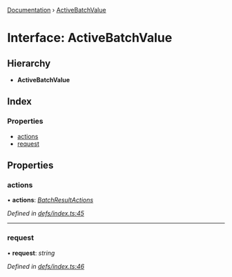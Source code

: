 [Documentation](../README.md) › [ActiveBatchValue](activebatchvalue.md)

# Interface: ActiveBatchValue

## Hierarchy

* **ActiveBatchValue**

## Index

### Properties

* [actions](activebatchvalue.md#actions)
* [request](activebatchvalue.md#request)

## Properties

###  actions

• **actions**: *[BatchResultActions](batchresultactions.md)*

*Defined in [defs/index.ts:45](https://github.com/badbatch/graphql-box/blob/9a898ad/packages/fetch-manager/src/defs/index.ts#L45)*

___

###  request

• **request**: *string*

*Defined in [defs/index.ts:46](https://github.com/badbatch/graphql-box/blob/9a898ad/packages/fetch-manager/src/defs/index.ts#L46)*
